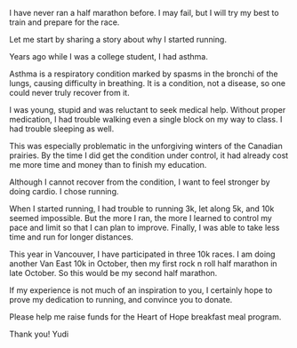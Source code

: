 I have never ran a half marathon before. I may fail, but I will try my best to train and prepare for the race.

Let me start by sharing a story about why I started running.

Years ago while I was a college student, I had asthma.

Asthma is a respiratory condition marked by spasms in the bronchi of the lungs, causing difficulty in breathing. It is a condition, not a disease, so one could never truly recover from it.

I was young, stupid and was reluctant to seek medical help. Without proper medication, I had trouble walking even a single block on my way to class. I had trouble sleeping as well.

This was especially problematic in the unforgiving winters of the Canadian prairies. By the time I did get the condition under control, it had already cost me more time and money than to finish my education.

Although I cannot recover from the condition, I want to feel stronger by doing cardio. I chose running.

When I started running, I had trouble to running 3k, let along 5k, and 10k seemed impossible. But the more I ran, the more I learned to control my pace and limit so that I can plan to improve. Finally, I was able to take less time and run for longer distances.

This year in Vancouver, I have participated in three 10k races. I am doing another Van East 10k in October, then my first rock n roll half marathon in late October. So this would be my second half marathon.

If my experience is not much of an inspiration to you, I certainly hope to prove my dedication to running, and convince you to donate.

Please help me raise funds for the Heart of Hope breakfast meal program.

Thank you!
Yudi
